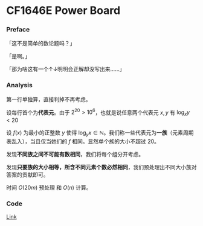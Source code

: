 # CF1646E Power Board

### Preface

「这不是简单的数论题吗？」

「是啊。」

「那为啥这有一个↑↓明明会正解却没写出来……」

### Analysis

第一行单独算，直接判掉不再考虑。

设每行首个为**代表元**。由于 $2^{20}>10^6$，也就是说任意两个代表元 $x,y$ 有 $\log_xy<20$

设 $f(x)$ 为最小的正整数 $y$ 使得 $\log_y x\in\mathbb{N}$。我们称一些代表元为**一族**（元素周期表乱入），当且仅当她们的 $f$ 相同。显然单个族的大小不超过 $20$。

发现**不同族之间不可能有数相同**，我们将每个组分开考虑。

发现**只要族的大小相等，所含不同元素个数必然相同**，我们预处理出不同大小族对答案的贡献即可。

时间 $O(20m)$ 预处理 和 $O(n)$ 计算。

### Code

[Link](https://codeforces.com/contest/1646/submission/149199155)
